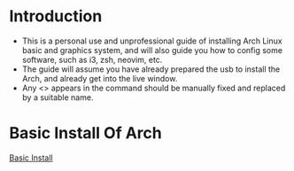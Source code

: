 # Introduction
- This is a personal use and unprofessional guide of installing Arch Linux basic and graphics system, and will also guide you how to config some software, such as i3, zsh, neovim, etc.
- The guide will assume you have already prepared the usb to install the Arch, and already get into the live window.
- Any <> appears in the command should be manually fixed and replaced by a suitable name.

# Basic Install Of Arch
[Basic Install](Basic-Install.md)
